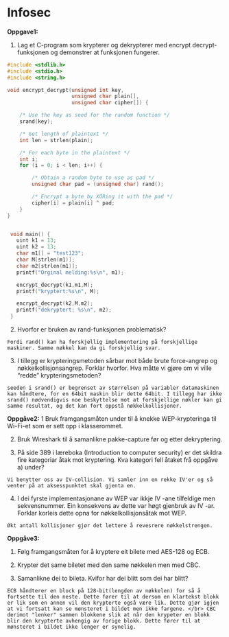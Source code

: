# Infosec

**Oppgave1:**
1. Lag et C-program som krypterer og dekrypterer med encrypt decrypt-
funksjonen og demonstrer at funksjonen fungerer.

```c
#include <stdlib.h>
#include <stdio.h>
#include <string.h>

void encrypt_decrypt(unsigned int key,
                     unsigned char plain[],
                     unsigned char cipher[]) {

    /* Use the key as seed for the random function */
    srand(key);

    /* Get length of plaintext */
    int len = strlen(plain);

    /* For each byte in the plaintext */
    int i;
    for (i = 0; i < len; i++) {

        /* Obtain a random byte to use as pad */
        unsigned char pad = (unsigned char) rand();

        /* Encrypt a byte by XORing it with the pad */
        cipher[i] = plain[i] ^ pad;
    }
}


 void main() {
   uint k1 = 13;
   uint k2 = 13;
   char m1[] = "test123";
   char M[strlen(m1)];
   char m2[strlen(m1)];
   printf("Orginal melding:%s\n", m1);

   encrypt_decrypt(k1,m1,M);
   printf("kryptert:%s\n", M);

   encrypt_decrypt(k2,M,m2);
   printf("dekryptert: %s\n", m2);
 }

```

2. Hvorfor er bruken av rand-funksjonen problematisk?

``Fordi rand() kan ha forskjellig implementering på forskjellige maskiner. Samme nøkkel kan da gi forskjellig svar.``

3. I tillegg er krypteringsmetoden sårbar mot både brute force-angrep og
nøkkelkollisjonsangrep. Forklar hvorfor. Hva måtte vi gjøre om vi ville
“redde” krypteringsmetoden?

``seeden i srand() er begrenset av størrelsen på variabler datamaskinen kan håndtere, for en 64bit maskin blir dette 64bit. I tillegg har ikke srand() nødvendigvis noe beskyttelse mot at forskjellige nøkler kan gi samme resultat, og det kan fort oppstå nøkkelkollisjoner.``

**Oppgåve2:**
1 Bruk framgangsmåten under til å knekke WEP-krypteringa til Wi-Fi-et som
er sett opp i klasserommet.

2. Bruk Wireshark til å samanlikne pakke-capture før og etter dekryptering.

3. På side 389 i læreboka (Introduction to computer security) er det skildra
fire kategoriar åtak mot kryptering. Kva kategori fell åtaket frå oppgåve a)
under?

``Vi benytter oss av IV-collision. Vi samler inn en rekke IV'er og så venter på at aksesspunktet skal gjenta en.``

4. I dei fyrste implementasjonane av WEP var ikkje IV -ane tilfeldige men
sekvensnummer. Ein konsekvens av dette var høgt gjenbruk av IV -ar.
Forklar korleis dette opna for nøkkelkollisjonsåtak mot WEP.

``Økt antall kollisjoner gjør det lettere å revesrere nøkkelstrengen. ``

**Oppgåve3:**
1. Følg framgangsmåten for å kryptere eit bilete med AES-128 og ECB.

2. Krypter det same biletet med den same nøkkelen men med CBC.

3. Samanlikne dei to bileta. Kvifor har dei blitt som dei har blitt? </br>

`` ECB håndterer en block på 128-bit(lengden av nøkkelen) for så å fortsette til den neste. Dette fører til at dersom en klartekst blokk er lik som en annen vil den krypterte også være lik. Dette gjør igjen at vi fortsatt kan se mønsteret i bildet men ikke fargene. </br>
CBC derimot "lenker" sammen blokkene slik at når den krypeter en blokk blir den krypterte avhengig av forige blokk. Dette fører til at mønsteret i bildet ikke lenger er synelig.
``
